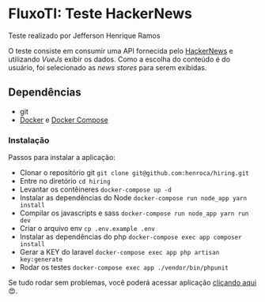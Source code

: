 # FluxoTI: Teste HackerNews

Teste realizado por Jefferson Henrique Ramos

O teste consiste em consumir uma API fornecida pelo [HackerNews](https://github.com/HackerNews/API) e utilizando *VueJs* exibir os dados. Como a escolha do conteúdo é do usuário, foi selecionado as *news stores* para serem exibidas.

## Dependências

- git
- [Docker](https://docs.docker.com/install/) e [Docker Compose](https://docs.docker.com/compose/install/)

### Instalação

Passos para instalar a aplicação:

- Clonar o repositório git `git clone git@github.com:henroca/hiring.git`
- Entre no diretório `cd hiring`
- Levantar os contêineres `docker-compose up -d`
- Instalar as dependências do Node `docker-compose run node_app yarn install`
- Compilar os javascripts e sass `docker-compose run node_app yarn run dev`
- Criar o arquivo env `cp .env.example .env`
- Instalar as dependências do php `docker-compose exec app composer install`
- Gerar a KEY do laravel `docker-compose exec app php artisan key:generate`
- Rodar os testes `docker-compose exec app ./vendor/bin/phpunit`

Se tudo rodar sem problemas, você poderá acessar aplicação [clicando aqui](http://localhost) :heart_eyes:.
